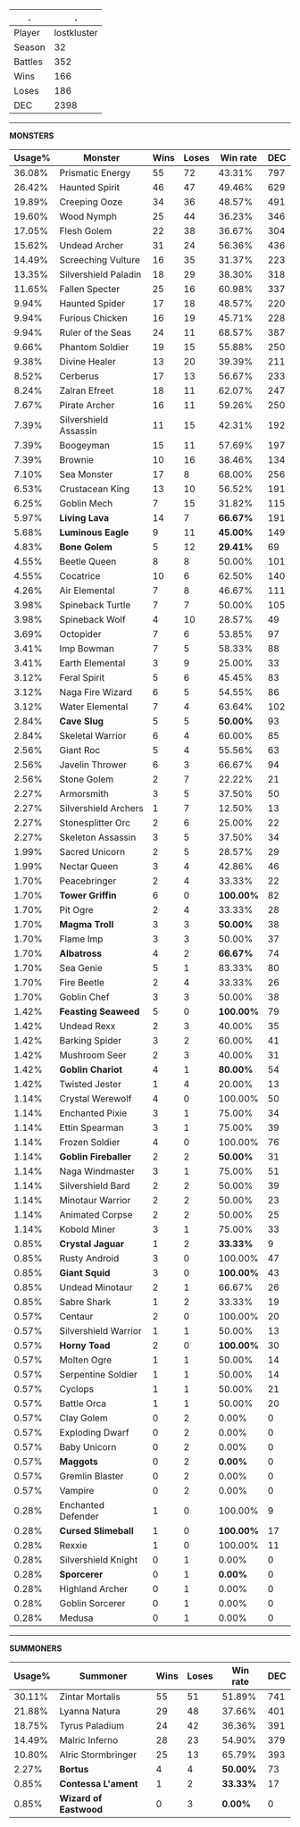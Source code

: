 .|.
|-|-
Player|lostkluster
Season|32
Battles|352
Wins|166
Loses|186
DEC|2398

---
**MONSTERS**

Usage%|Monster|Wins|Loses|Win rate|DEC|
-|-|-|-|-|-|
36.08%|Prismatic Energy|55|72|43.31%|797|
26.42%|Haunted Spirit|46|47|49.46%|629|
19.89%|Creeping Ooze|34|36|48.57%|491|
19.60%|Wood Nymph|25|44|36.23%|346|
17.05%|Flesh Golem|22|38|36.67%|304|
15.62%|Undead Archer|31|24|56.36%|436|
14.49%|Screeching Vulture|16|35|31.37%|223|
13.35%|Silvershield Paladin|18|29|38.30%|318|
11.65%|Fallen Specter|25|16|60.98%|337|
9.94%|Haunted Spider|17|18|48.57%|220|
9.94%|Furious Chicken|16|19|45.71%|228|
9.94%|Ruler of the Seas|24|11|68.57%|387|
9.66%|Phantom Soldier|19|15|55.88%|250|
9.38%|Divine Healer|13|20|39.39%|211|
8.52%|Cerberus|17|13|56.67%|233|
8.24%|Zalran Efreet|18|11|62.07%|247|
7.67%|Pirate Archer|16|11|59.26%|250|
7.39%|Silvershield Assassin|11|15|42.31%|192|
7.39%|Boogeyman|15|11|57.69%|197|
7.39%|Brownie|10|16|38.46%|134|
7.10%|Sea Monster|17|8|68.00%|256|
6.53%|Crustacean King|13|10|56.52%|191|
6.25%|Goblin Mech|7|15|31.82%|115|
5.97%|**Living Lava**|14|7|**66.67%**|191|
5.68%|**Luminous Eagle**|9|11|**45.00%**|149|
4.83%|**Bone Golem**|5|12|**29.41%**|69|
4.55%|Beetle Queen|8|8|50.00%|101|
4.55%|Cocatrice|10|6|62.50%|140|
4.26%|Air Elemental|7|8|46.67%|111|
3.98%|Spineback Turtle|7|7|50.00%|105|
3.98%|Spineback Wolf|4|10|28.57%|49|
3.69%|Octopider|7|6|53.85%|97|
3.41%|Imp Bowman|7|5|58.33%|88|
3.41%|Earth Elemental|3|9|25.00%|33|
3.12%|Feral Spirit|5|6|45.45%|83|
3.12%|Naga Fire Wizard|6|5|54.55%|86|
3.12%|Water Elemental|7|4|63.64%|102|
2.84%|**Cave Slug**|5|5|**50.00%**|93|
2.84%|Skeletal Warrior|6|4|60.00%|85|
2.56%|Giant Roc|5|4|55.56%|63|
2.56%|Javelin Thrower|6|3|66.67%|94|
2.56%|Stone Golem|2|7|22.22%|21|
2.27%|Armorsmith|3|5|37.50%|50|
2.27%|Silvershield Archers|1|7|12.50%|13|
2.27%|Stonesplitter Orc|2|6|25.00%|22|
2.27%|Skeleton Assassin|3|5|37.50%|34|
1.99%|Sacred Unicorn|2|5|28.57%|29|
1.99%|Nectar Queen|3|4|42.86%|46|
1.70%|Peacebringer|2|4|33.33%|22|
1.70%|**Tower Griffin**|6|0|**100.00%**|82|
1.70%|Pit Ogre|2|4|33.33%|28|
1.70%|**Magma Troll**|3|3|**50.00%**|38|
1.70%|Flame Imp|3|3|50.00%|37|
1.70%|**Albatross**|4|2|**66.67%**|74|
1.70%|Sea Genie|5|1|83.33%|80|
1.70%|Fire Beetle|2|4|33.33%|26|
1.70%|Goblin Chef|3|3|50.00%|38|
1.42%|**Feasting Seaweed**|5|0|**100.00%**|79|
1.42%|Undead Rexx|2|3|40.00%|35|
1.42%|Barking Spider|3|2|60.00%|41|
1.42%|Mushroom Seer|2|3|40.00%|31|
1.42%|**Goblin Chariot**|4|1|**80.00%**|54|
1.42%|Twisted Jester|1|4|20.00%|13|
1.14%|Crystal Werewolf|4|0|100.00%|50|
1.14%|Enchanted Pixie|3|1|75.00%|34|
1.14%|Ettin Spearman|3|1|75.00%|39|
1.14%|Frozen Soldier|4|0|100.00%|76|
1.14%|**Goblin Fireballer**|2|2|**50.00%**|31|
1.14%|Naga Windmaster|3|1|75.00%|51|
1.14%|Silvershield Bard|2|2|50.00%|39|
1.14%|Minotaur Warrior|2|2|50.00%|23|
1.14%|Animated Corpse|2|2|50.00%|25|
1.14%|Kobold Miner|3|1|75.00%|33|
0.85%|**Crystal Jaguar**|1|2|**33.33%**|9|
0.85%|Rusty Android|3|0|100.00%|47|
0.85%|**Giant Squid**|3|0|**100.00%**|43|
0.85%|Undead Minotaur|2|1|66.67%|26|
0.85%|Sabre Shark|1|2|33.33%|19|
0.57%|Centaur|2|0|100.00%|20|
0.57%|Silvershield Warrior|1|1|50.00%|13|
0.57%|**Horny Toad**|2|0|**100.00%**|30|
0.57%|Molten Ogre|1|1|50.00%|14|
0.57%|Serpentine Soldier|1|1|50.00%|14|
0.57%|Cyclops|1|1|50.00%|21|
0.57%|Battle Orca|1|1|50.00%|20|
0.57%|Clay Golem|0|2|0.00%|0|
0.57%|Exploding Dwarf|0|2|0.00%|0|
0.57%|Baby Unicorn|0|2|0.00%|0|
0.57%|**Maggots**|0|2|**0.00%**|0|
0.57%|Gremlin Blaster|0|2|0.00%|0|
0.57%|Vampire|0|2|0.00%|0|
0.28%|Enchanted Defender|1|0|100.00%|9|
0.28%|**Cursed Slimeball**|1|0|**100.00%**|17|
0.28%|Rexxie|1|0|100.00%|11|
0.28%|Silvershield Knight|0|1|0.00%|0|
0.28%|**Sporcerer**|0|1|**0.00%**|0|
0.28%|Highland Archer|0|1|0.00%|0|
0.28%|Goblin Sorcerer|0|1|0.00%|0|
0.28%|Medusa|0|1|0.00%|0|

---
**SUMMONERS**

Usage%|Summoner|Wins|Loses|Win rate|DEC|
-|-|-|-|-|-|
30.11%|Zintar Mortalis|55|51|51.89%|741|
21.88%|Lyanna Natura|29|48|37.66%|401|
18.75%|Tyrus Paladium|24|42|36.36%|391|
14.49%|Malric Inferno|28|23|54.90%|379|
10.80%|Alric Stormbringer|25|13|65.79%|393|
2.27%|**Bortus**|4|4|**50.00%**|73|
0.85%|**Contessa L'ament**|1|2|**33.33%**|17|
0.85%|**Wizard of Eastwood**|0|3|**0.00%**|0|
